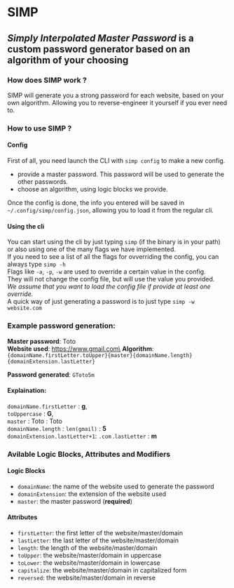 # SIMP

## _Simply Interpolated Master Password_ is a custom password generator based on an algorithm of your choosing

### How does SIMP work ?

SIMP will generate you a strong password for each website, based on your own
algorithm. Allowing you to reverse-engineer it yourself if you ever need to.

### How to use SIMP ?

#### Config

First of all, you need launch the CLI with `simp config` to make a new config.

- provide a master password. This password will be used to generate the other
  passwords.
- choose an algorithm, using logic blocks we provide.

Once the config is done, the info you entered will be saved in
`~/.config/simp/config.json`, allowing you to load it from the regular cli.

#### Using the cli

You can start using the cli by just typing `simp` (if the binary is in your
path) or also using one of the many flags we have implemented.\
If you need to see a list of all the flags for ovverriding the config, you can
always type `simp -h`\
Flags like `-a`, `-p`, `-w` are used to override a certain value in the config.\
They will not change the config file, but will use the value you provided.\
_We assume that you want to load the config file if provide at least one
override._\
A quick way of just generating a password is to just type `simp -w website.com`

### Example password generation:

**Master password**: Toto\
**Website used**: https://www.gmail.com\
**Algorithm**:
`{domainName.firstLetter.toUpper}{master}{domainName.length}{domainExtension.lastLetter}`

**Password generated**: `GToto5m`

#### Explaination:

`domainName.firstLetter` : **g**,\
`toUppercase` : **G**,\
`master` : Toto : Toto\
`domainName.length` : `len(gmail)` : **5**\
`domainExtension.lastLetter+1`: `.com` .`lastLetter` : **m**

### Avilable Logic Blocks, Attributes and Modifiers

#### Logic Blocks

- `domainName`: the name of the website used to generate the password
- `domainExtension`: the extension of the website used
- `master`: the master password (**required**)

#### Attributes

- `firstLetter`: the first letter of the website/master/domain
- `lastLetter`: the last letter of the website/master/domain
- `length`: the length of the website/master/domain
- `toUpper`: the website/master/domain in uppercase
- `toLower`: the website/master/domain in lowercase
- `capitalize`: the website/master/domain in capitalized form
- `reversed`: the website/master/domain in reverse
